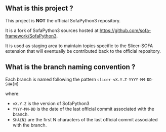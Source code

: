 What is this project ?
----------------------

This project is **NOT** the official SofaPython3 repository.

It is a fork of SofaPython3 sources hosted at https://github.com/sofa-framework/SofaPython3.

It is used as staging area to maintain topics specific to the Slicer-SOFA extension that will eventually be contributed back to the official repository.


What is the branch naming convention ?
--------------------------------------

Each branch is named following the pattern `slicer-vX.Y.Z-YYYY-MM-DD-SHA{N}`

where:

* `vX.Y.Z` is the version of SofaPython3
* `YYYY-MM-DD` is the date of the last official commit associated with the branch.
* `SHA{N}` are the first N characters of the last official commit associated with the branch.
